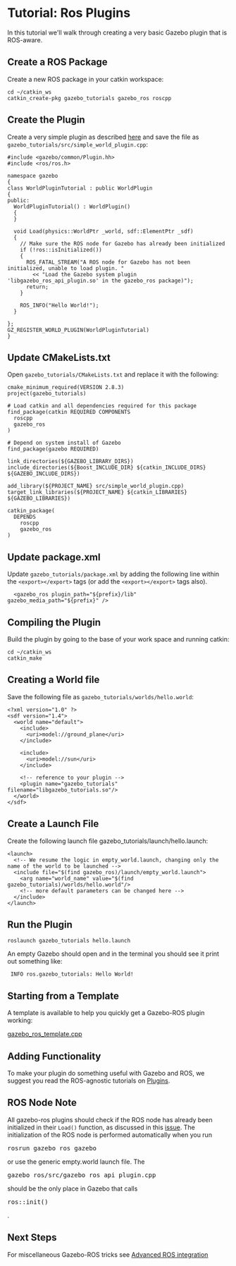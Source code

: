 # Tutorial: Ros Plugins

In this tutorial we'll walk through creating a very basic Gazebo plugin that is ROS-aware.

## Create a ROS Package

Create a new ROS package in your catkin workspace:

~~~
cd ~/catkin_ws
catkin_create-pkg gazebo_tutorials gazebo_ros roscpp
~~~

## Create the Plugin

Create a very simple plugin as described [here](http://gazebosim.org/tutorials?tut=plugins_hello_world&cat=write_plugin) and save the file as `gazebo_tutorials/src/simple_world_plugin.cpp`:

~~~
#include <gazebo/common/Plugin.hh>
#include <ros/ros.h>

namespace gazebo
{
class WorldPluginTutorial : public WorldPlugin
{
public:
  WorldPluginTutorial() : WorldPlugin()
  {
  }

  void Load(physics::WorldPtr _world, sdf::ElementPtr _sdf)
  {
    // Make sure the ROS node for Gazebo has already been initialized                                                                                    
    if (!ros::isInitialized())
    {
      ROS_FATAL_STREAM("A ROS node for Gazebo has not been initialized, unable to load plugin. "
        << "Load the Gazebo system plugin 'libgazebo_ros_api_plugin.so' in the gazebo_ros package)");
      return;
    }

    ROS_INFO("Hello World!");
  }

};
GZ_REGISTER_WORLD_PLUGIN(WorldPluginTutorial)
}
~~~

## Update CMakeLists.txt

Open `gazebo_tutorials/CMakeLists.txt` and replace it with the following:

~~~
cmake_minimum_required(VERSION 2.8.3)
project(gazebo_tutorials)

# Load catkin and all dependencies required for this package
find_package(catkin REQUIRED COMPONENTS 
  roscpp 
  gazebo_ros 
)

# Depend on system install of Gazebo
find_package(gazebo REQUIRED)

link_directories(${GAZEBO_LIBRARY_DIRS})
include_directories(${Boost_INCLUDE_DIR} ${catkin_INCLUDE_DIRS} ${GAZEBO_INCLUDE_DIRS})

add_library(${PROJECT_NAME} src/simple_world_plugin.cpp)
target_link_libraries(${PROJECT_NAME} ${catkin_LIBRARIES} ${GAZEBO_LIBRARIES})

catkin_package(
  DEPENDS 
    roscpp 
    gazebo_ros 
)
~~~

## Update package.xml

Update `gazebo_tutorials/package.xml` by adding the following line within the `<export></export>` tags (or add the `<export></export>` tags also).

~~~
  <gazebo_ros plugin_path="${prefix}/lib" gazebo_media_path="${prefix}" />
~~~

## Compiling the Plugin

Build the plugin by going to the base of your work space and running catkin:

~~~
cd ~/catkin_ws
catkin_make
~~~

## Creating a World file

Save the following file as `gazebo_tutorials/worlds/hello.world`:

~~~
<?xml version="1.0" ?>
<sdf version="1.4">
  <world name="default">
    <include>
      <uri>model://ground_plane</uri>
    </include>

    <include>
      <uri>model://sun</uri>
    </include>

    <!-- reference to your plugin -->
    <plugin name="gazebo_tutorials" filename="libgazebo_tutorials.so"/>
  </world>
</sdf>
~~~


## Create a Launch File

Create the following launch file gazebo_tutorials/launch/hello.launch:

~~~
<launch>
  <!-- We resume the logic in empty_world.launch, changing only the name of the world to be launched -->
  <include file="$(find gazebo_ros)/launch/empty_world.launch">
    <arg name="world_name" value="$(find gazebo_tutorials)/worlds/hello.world"/>
    <!-- more default parameters can be changed here -->
  </include>
</launch>
~~~

## Run the Plugin

~~~
roslaunch gazebo_tutorials hello.launch
~~~

An empty Gazebo should open and in the terminal you should see it print out something like:

~~~
 INFO ros.gazebo_tutorials: Hello World!
~~~

## Starting from a Template

A template is available to help you quickly get a Gazebo-ROS plugin working:

[gazebo_ros_template.cpp](https://github.com/ros-simulation/gazebo_ros_pkgs/blob/hydro-devel/gazebo_plugins/src/gazebo_ros_template.cpp)

## Adding Functionality

To make your plugin do something useful with Gazebo and ROS, we suggest you read the ROS-agnostic tutorials on [Plugins](http://gazebosim.org/tutorials/?cat=write_plugin).

## ROS Node Note

All gazebo-ros plugins should check if the ROS node has already been initialized in their `Load()` function, as discussed in this [issue](http://answers.gazebosim.org/question/1493/rosinit-needed-for-ros-gazebo-plugin/). The initialization of the ROS node is performed automatically when you run <pre>rosrun gazebo_ros gazebo</pre> or use the generic empty.world launch file. The <pre>gazebo_ros/src/gazebo_ros_api_plugin.cpp</pre> should be the only place in Gazebo that calls <pre>ros::init()</pre>.

## Next Steps

For miscellaneous Gazebo-ROS tricks see [Advanced ROS integration](http://gazebosim.org/tutorials/?tut=ros_advanced)

